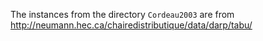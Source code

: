 The instances from the directory `Cordeau2003` are from http://neumann.hec.ca/chairedistributique/data/darp/tabu/
